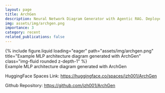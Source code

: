 ```yaml
---
layout: page
title: ArchGen
description: Neural Network Diagram Generator with Agentic RAG. Deployed on Huggingface Spaces. Can be configured to run with Anthropic, OpenAI and Gemini API, as well as local models like gpt-oss-20B using Ollama. Built using LangChain and LlamaIndex.
img: assets/img/archgen.png
importance: 3
category: recent
related_publications: false
---
```


<div class="col-sm mt-3 mt-md-0">
  {% include figure.liquid loading="eager" path="assets/img/archgen.png" title="Example MLP architecture diagram generated with ArchGen" class="img-fluid rounded z-depth-1" %}
</div>
<div class="caption">
  Example MLP architecture diagram generated with ArchGen
</div>

HuggingFace Spaces Link:  <a href="https://huggingface.co/spaces/jzh001/ArchGen">https://huggingface.co/spaces/jzh001/ArchGen</a>

Github Repository: <a href="https://github.com/jzh001/ArchGen">https://github.com/jzh001/ArchGen</a>
